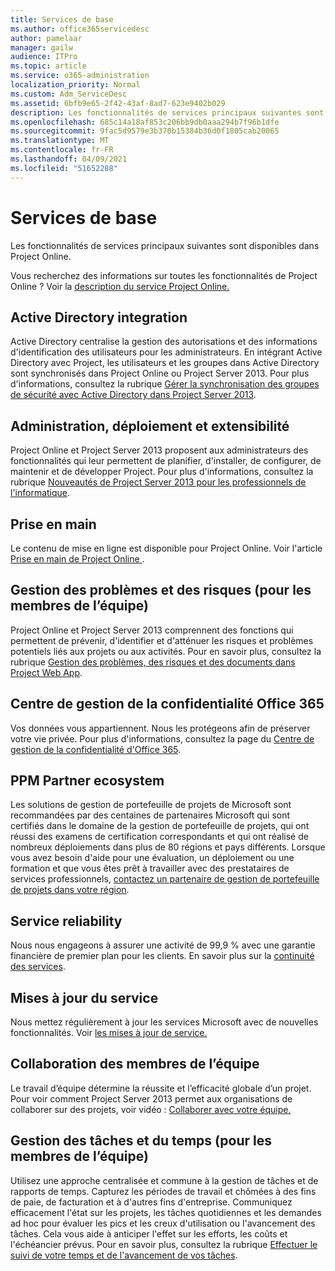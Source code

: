 ```yaml
---
title: Services de base
ms.author: office365servicedesc
author: pamelaar
manager: gailw
audience: ITPro
ms.topic: article
ms.service: o365-administration
localization_priority: Normal
ms.custom: Adm_ServiceDesc
ms.assetid: 6bfb9e65-2f42-43af-8ad7-623e9402b029
description: Les fonctionnalités de services principaux suivantes sont disponibles dans Project Online.
ms.openlocfilehash: 685c14a18af853c206bb9db0aaa294b7f96b1dfe
ms.sourcegitcommit: 9fac5d9579e3b370b15384b36d0f1805cab20065
ms.translationtype: MT
ms.contentlocale: fr-FR
ms.lasthandoff: 04/09/2021
ms.locfileid: "51652288"
---
```

# <a name="core-services-functionality"></a>Services de base

Les fonctionnalités de services principaux suivantes sont disponibles dans Project Online.
  
Vous recherchez des informations sur toutes les fonctionnalités de Project Online ? Voir la [description du service Project Online.](project-online-service-description.md)
  
## <a name="active-directory-integration"></a>Active Directory integration

Active Directory centralise la gestion des autorisations et des informations d'identification des utilisateurs pour les administrateurs. En intégrant Active Directory avec Project, les utilisateurs et les groupes dans Active Directory sont synchronisés dans Project Online ou Project Server 2013. Pour plus d'informations, consultez la rubrique [Gérer la synchronisation des groupes de sécurité avec Active Directory dans Project Server 2013](/project/manage-security-group-synchronization-with-active-directory-in-project-server).
  
## <a name="administration-deployment-and-extensibility"></a>Administration, déploiement et extensibilité

Project Online et Project Server 2013 proposent aux administrateurs des fonctionnalités qui leur permettent de planifier, d'installer, de configurer, de maintenir et de développer Project. Pour plus d'informations, consultez la rubrique [Nouveautés de Project Server 2013 pour les professionnels de l'informatique](/project/what-s-new-for-it-pros-in-project-server-2016).
  
## <a name="getting-started"></a>Prise en main

Le contenu de mise en ligne est disponible pour Project Online. Voir l'article [Prise en main de Project Online ](https://support.office.com/article/E3E5F64F-ADA5-4F9D-A578-130B2D4E5F11).
  
## <a name="issues-and-risk-management-for-team-members"></a>Gestion des problèmes et des risques (pour les membres de l’équipe)

Project Online et Project Server 2013 comprennent des fonctions qui permettent de prévenir, d'identifier et d'atténuer les risques et problèmes potentiels liés aux projets ou aux activités. Pour en savoir plus, consultez la rubrique [Gestion des problèmes, des risques et des documents dans Project Web App](/previous-versions/office/project-server-2010/hh767484(v=office.14)).
  
## <a name="office-365-trust-center"></a>Centre de gestion de la confidentialité Office 365

Vos données vous appartiennent. Nous les protégeons afin de préserver votre vie privée. Pour plus d'informations, consultez la page du [Centre de gestion de la confidentialité d'Office 365](https://go.microsoft.com/fwlink/?LinkId=402637).
  
## <a name="ppm-partner-ecosystem"></a>PPM Partner ecosystem

Les solutions de gestion de portefeuille de projets de Microsoft sont recommandées par des centaines de partenaires Microsoft qui sont certifiés dans le domaine de la gestion de portefeuille de projets, qui ont réussi des examens de certification correspondants et qui ont réalisé de nombreux déploiements dans plus de 80 régions et pays différents. Lorsque vous avez besoin d'aide pour une évaluation, un déploiement ou une formation et que vous êtes prêt à travailler avec des prestataires de services professionnels, [contactez un partenaire de gestion de portefeuille de projets dans votre région](https://go.microsoft.com/fwlink/p/?LinkId=272646).
  
## <a name="service-reliability"></a>Service reliability

Nous nous engageons à assurer une activité de 99,9 % avec une garantie financière de premier plan pour les clients. En savoir plus sur la [continuité des services](https://go.microsoft.com/fwlink/?LinkId=402653).
  
## <a name="service-updates"></a>Mises à jour du service

Nous mettez régulièrement à jour les services Microsoft avec de nouvelles fonctionnalités. Voir [les mises à jour de service.](../office-365-platform-service-description/service-updates.md)
  
## <a name="team-member-collaboration"></a>Collaboration des membres de l’équipe

Le travail d’équipe détermine la réussite et l’efficacité globale d’un projet. Pour voir comment Project Server 2013 permet aux organisations de collaborer sur des projets, voir vidéo : [Collaborer avec votre équipe.](https://go.microsoft.com/fwlink/?LinkId=402628)
  
## <a name="time-and-task-management-for-team-members"></a>Gestion des tâches et du temps (pour les membres de l’équipe)

Utilisez une approche centralisée et commune à la gestion de tâches et de rapports de temps. Capturez les périodes de travail et chômées à des fins de paie, de facturation et à d'autres fins d'entreprise. Communiquez efficacement l'état sur les projets, les tâches quotidiennes et les demandes ad hoc pour évaluer les pics et les creux d'utilisation ou l'avancement des tâches. Cela vous aide à anticiper l'effet sur les efforts, les coûts et l'échéancier prévus. Pour en savoir plus, consultez la rubrique [Effectuer le suivi de votre temps et de l'avancement de vos tâches](https://go.microsoft.com/fwlink/p/?LinkId=271321).
